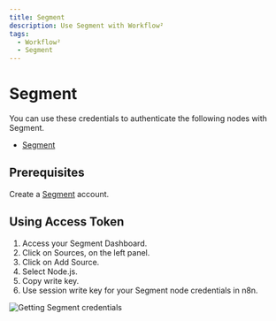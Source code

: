 ```yaml
---
title: Segment
description: Use Segment with Workflow²
tags:
  - Workflow²
  - Segment
---
```

# Segment

You can use these credentials to authenticate the following nodes with Segment.
- [Segment](/workflow/integrations/nodes/n8n-nodes-base.segment/)

## Prerequisites

Create a [Segment](https://segment.com/) account.

## Using Access Token

1. Access your Segment Dashboard.
2. Click on Sources, on the left panel.
3. Click on Add Source.
4. Select Node.js.
5. Copy write key.
6. Use session write key for your Segment node credentials in n8n.

![Getting Segment credentials](/_images/integrations/credentials/segment/using-access-token.gif)
